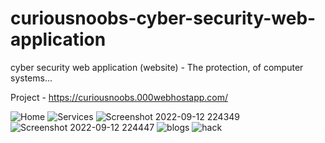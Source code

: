 # curiousnoobs-cyber-security-web-application
cyber security web application (website) - The protection, of computer systems...

Project - https://curiousnoobs.000webhostapp.com/

![Home](https://user-images.githubusercontent.com/78689154/189819819-098287b8-5d4b-4bb8-b6d7-2e2c9558f3b0.png)
![Services](https://user-images.githubusercontent.com/78689154/189819815-7fcb14b0-f017-4b0a-b1df-2e2c9c43d179.png)
![Screenshot 2022-09-12 224349](https://user-images.githubusercontent.com/78689154/189819808-36553032-99a4-4bdb-9425-3082ea3f5cde.png)
![Screenshot 2022-09-12 224447](https://user-images.githubusercontent.com/78689154/189819795-31f608e6-e9c7-42ae-a460-db92540b0db7.png)
![blogs](https://user-images.githubusercontent.com/78689154/189819828-8567332b-e67b-463c-8532-90488c02315f.png)
![hack](https://user-images.githubusercontent.com/78689154/189819822-bcc8d21f-98a6-4f01-81d2-6b83859438b9.png)


